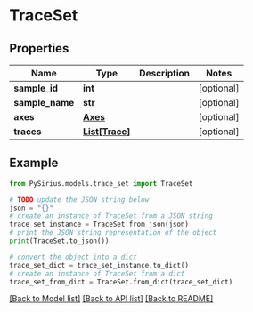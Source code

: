 # TraceSet


## Properties

Name | Type | Description | Notes
------------ | ------------- | ------------- | -------------
**sample_id** | **int** |  | [optional] 
**sample_name** | **str** |  | [optional] 
**axes** | [**Axes**](Axes.md) |  | [optional] 
**traces** | [**List[Trace]**](Trace.md) |  | [optional] 

## Example

```python
from PySirius.models.trace_set import TraceSet

# TODO update the JSON string below
json = "{}"
# create an instance of TraceSet from a JSON string
trace_set_instance = TraceSet.from_json(json)
# print the JSON string representation of the object
print(TraceSet.to_json())

# convert the object into a dict
trace_set_dict = trace_set_instance.to_dict()
# create an instance of TraceSet from a dict
trace_set_from_dict = TraceSet.from_dict(trace_set_dict)
```
[[Back to Model list]](../README.md#documentation-for-models) [[Back to API list]](../README.md#documentation-for-api-endpoints) [[Back to README]](../README.md)


